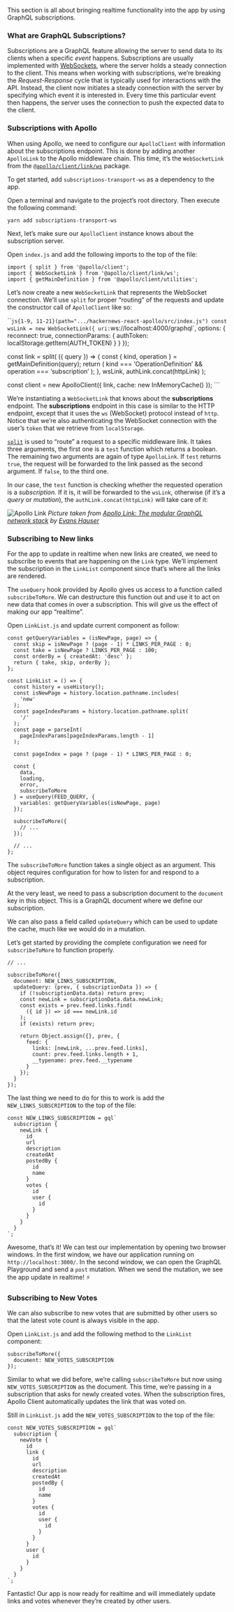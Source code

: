 This section is all about bringing realtime functionality into the app by using GraphQL subscriptions.

### What are GraphQL Subscriptions?

Subscriptions are a GraphQL feature allowing the server to send data to its clients when a specific _event_ happens. Subscriptions are usually implemented with [WebSockets](https://en.wikipedia.org/wiki/WebSocket), where the server holds a steady connection to the client. This means when working with subscriptions, we’re breaking the _Request-Response_ cycle that is typically used for interactions with the API. Instead, the client now initiates a steady connection with the server by specifying which event it is interested in. Every time this particular event then happens, the server uses the connection to push the expected data to the client.

### Subscriptions with Apollo

When using Apollo, we need to configure our `ApolloClient` with information about the subscriptions endpoint. This is done by adding another `ApolloLink` to the Apollo middleware chain. This time, it’s the `WebSocketLink` from the [`@apollo/client/link/ws`](https://github.com/apollographql/apollo-link/tree/master/packages/apollo-link-ws) package.

To get started, add `subscriptions-transport-ws` as a dependency to the app.

Open a terminal and navigate to the project’s root directory. Then execute the following command:

    yarn add subscriptions-transport-ws

Next, let’s make sure our `ApolloClient` instance knows about the subscription server.

Open `index.js` and add the following imports to the top of the file:

    import { split } from '@apollo/client';
    import { WebSocketLink } from '@apollo/client/link/ws';
    import { getMainDefinition } from '@apollo/client/utilities';

Let’s now create a new `WebSocketLink` that represents the WebSocket connection. We’ll use `split` for proper “routing” of the requests and update the constructor call of `ApolloClient` like so:

\`\``js{1-9, 11-21}(path=".../hackernews-react-apollo/src/index.js") const wsLink = new WebSocketLink({ uri:`ws://localhost:4000/graphql\`, options: { reconnect: true, connectionParams: { authToken: localStorage.getItem(AUTH_TOKEN) } } });

const link = split( ({ query }) =&gt; { const { kind, operation } = getMainDefinition(query); return ( kind === ‘OperationDefinition’ && operation === ‘subscription’ ); }, wsLink, authLink.concat(httpLink) );

const client = new ApolloClient({ link, cache: new InMemoryCache() }); \`\`\`

We’re instantiating a `WebSocketLink` that knows about the **subscriptions** endpoint. The **subscriptions** endpoint in this case is similar to the HTTP endpoint, except that it uses the `ws` (WebSocket) protocol instead of `http`. Notice that we’re also authenticating the WebSocket connection with the user’s `token` that we retrieve from `localStorage`.

[`split`](https://github.com/apollographql/apollo-link/blob/98eeb1deb0363384f291822b6c18cdc2c97e5bdb/packages/apollo-link/src/link.ts#L33) is used to “route” a request to a specific middleware link. It takes three arguments, the first one is a `test` function which returns a boolean. The remaining two arguments are again of type `ApolloLink`. If `test` returns `true`, the request will be forwarded to the link passed as the second argument. If `false`, to the third one.

In our case, the `test` function is checking whether the requested operation is a _subscription_. If it is, it will be forwarded to the `wsLink`, otherwise (if it’s a _query_ or _mutation_), the `authLink.concat(httpLink)` will take care of it:

![Apollo Link](https://cdn-images-1.medium.com/max/720/1*KwnMO21k0d3UbyKWnlbeJg.png) _Picture taken from [Apollo Link: The modular GraphQL network stack](https://dev-blog.apollodata.com/apollo-link-the-modular-graphql-network-stack-3b6d5fcf9244) by [Evans Hauser](https://twitter.com/EvansHauser)_

### Subscribing to New links

For the app to update in realtime when new links are created, we need to subscribe to events that are happening on the `Link` type. We’ll implement the subscription in the `LinkList` component since that’s where all the links are rendered.

The `useQuery` hook provided by Apollo gives us access to a function called `subscribeToMore`. We can destructure this function out and use it to act on new data that comes in over a subscription. This will give us the effect of making our app “realtime”.

Open `LinkList.js` and update current component as follow:

    const getQueryVariables = (isNewPage, page) => {
      const skip = isNewPage ? (page - 1) * LINKS_PER_PAGE : 0;
      const take = isNewPage ? LINKS_PER_PAGE : 100;
      const orderBy = { createdAt: 'desc' };
      return { take, skip, orderBy };
    };

    const LinkList = () => {
      const history = useHistory();
      const isNewPage = history.location.pathname.includes(
        'new'
      );
      const pageIndexParams = history.location.pathname.split(
        '/'
      );
      const page = parseInt(
        pageIndexParams[pageIndexParams.length - 1]
      );

      const pageIndex = page ? (page - 1) * LINKS_PER_PAGE : 0;

      const {
        data,
        loading,
        error,
        subscribeToMore
      } = useQuery(FEED_QUERY, {
        variables: getQueryVariables(isNewPage, page)
      });

      subscribeToMore({
        // ...
      });

      // ...
    };

The `subscribeToMore` function takes a single object as an argument. This object requires configuration for how to listen for and respond to a subscription.

At the very least, we need to pass a subscription document to the `document` key in this object. This is a GraphQL document where we define our subscription.

We can also pass a field called `updateQuery` which can be used to update the cache, much like we would do in a mutation.

Let’s get started by providing the complete configuration we need for `subscribeToMore` to function properly.

    // ...

    subscribeToMore({
      document: NEW_LINKS_SUBSCRIPTION,
      updateQuery: (prev, { subscriptionData }) => {
        if (!subscriptionData.data) return prev;
        const newLink = subscriptionData.data.newLink;
        const exists = prev.feed.links.find(
          ({ id }) => id === newLink.id
        );
        if (exists) return prev;

        return Object.assign({}, prev, {
          feed: {
            links: [newLink, ...prev.feed.links],
            count: prev.feed.links.length + 1,
            __typename: prev.feed.__typename
          }
        });
      }
    });

The last thing we need to do for this to work is add the `NEW_LINKS_SUBSCRIPTION` to the top of the file:

    const NEW_LINKS_SUBSCRIPTION = gql`
      subscription {
        newLink {
          id
          url
          description
          createdAt
          postedBy {
            id
            name
          }
          votes {
            id
            user {
              id
            }
          }
        }
      }
    `;

Awesome, that’s it! We can test our implementation by opening two browser windows. In the first window, we have our application running on `http://localhost:3000/`. In the second window, we can open the GraphQL Playground and send a `post` mutation. When we send the mutation, we see the app update in realtime! ⚡️

### Subscribing to New Votes

We can also subscribe to new votes that are submitted by other users so that the latest vote count is always visible in the app.

Open `LinkList.js` and add the following method to the `LinkList` component:

    subscribeToMore({
      document: NEW_VOTES_SUBSCRIPTION
    });

Similar to what we did before, we’re calling `subscribeToMore` but now using `NEW_VOTES_SUBSCRIPTION` as the document. This time, we’re passing in a subscription that asks for newly created votes. When the subscription fires, Apollo Client automatically updates the link that was voted on.

Still in `LinkList.js` add the `NEW_VOTES_SUBSCRIPTION` to the top of the file:

    const NEW_VOTES_SUBSCRIPTION = gql`
      subscription {
        newVote {
          id
          link {
            id
            url
            description
            createdAt
            postedBy {
              id
              name
            }
            votes {
              id
              user {
                id
              }
            }
          }
          user {
            id
          }
        }
      }
    `;

Fantastic! Our app is now ready for realtime and will immediately update links and votes whenever they’re created by other users.
